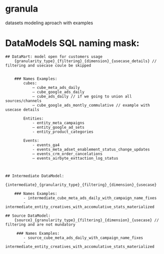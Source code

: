 # granula

datasets modeling aproach with examples


# DataModels SQL naming mask:

    ## DataMart: model open for customers usage
        {granularity_type}_{filtering}_{dimension}_{usecase_details} //  filtering and usecase coule be skipped


        ### Names Examples:
            cubes:
                — cube_meta_ads_daily
                — cube_google_ads_daily
                — cube_ads_daily // if we going to union all sources/channels
                — cube_google_ads_montly_commulative // example with usecase details

            Entities:
                - entity_meta_campaigns
                — entity_google_ad_sets
                - entity_product_categories

            Events:
                - events_ga4
                - events_meta_adset_enablement_status_change_updates
                — events_crm_order_cancelations
                — events_airbyte_exttaction_log_status

        
 
    ## Intermediate DataModel: 
        {intermediate}_{granularity_type}_{filtering}_{dimension}_{usecase}

        ### Names Examples:
            - intermediate_cube_meta_ads_daily_with_campaign_name_fixes
            - intermediate_entity_creatives_with_accomulative_stats_materialized

    ## Source DataModel: 
        {source}_{granularity_type}_{filtering}_{dimension}_{usecase} // filtering and are not mundatory
   
         ### Names Examples:
            - source_cube_meta_ads_daily_with_campaign_name_fixes
            - intermediate_entity_creatives_with_accomulative_stats_materialized           



